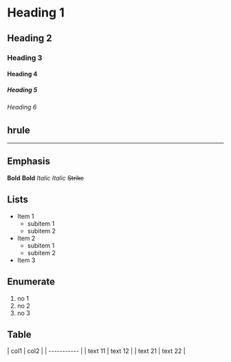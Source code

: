 # Heading 1
## Heading 2
### Heading 3
#### Heading 4
##### Heading 5
###### Heading 6

## hrule
----

## Emphasis
**Bold**
__Bold__
*Italic*
_Italic_
~~Strike~~

## Lists
+ Item 1
  - subitem 1
  - subitem 2
+ Item 2
  * subitem 1
  * subitem 2
+ Item 3

## Enumerate
1. no 1
2. no 2
3. no 3

## Table
| col1 | col2 |
| ----------- |
| text 11 | text 12 |
| text 21 | text 22 |




